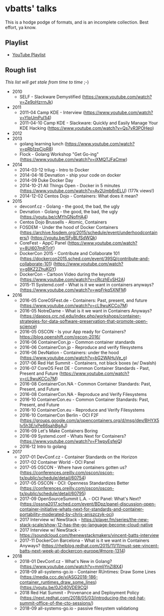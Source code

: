 # vbatts' talks

This is a hodge podge of formats, and is an incomplete collection.
Best effort, ya know.

## Playlist

* [YouTube Playlist](https://www.youtube.com/playlist?list=PLK-mN-_ZR6SEI2gRX3J-7mmpVYR84XS5J)

## Rough list

_This list will get stale from time to time_ ;-)

- 2010
  * SELF - Slackware Demystified (https://www.youtube.com/watch?v=Ze9oHzrrnJk)
- 2011
  * 2011-04 Camp KDE - Interview (https://www.youtube.com/watch?v=YIpUmPul1i4)
  * 2011-04-10 Camp KDE - Slackware: Quickly and Easily Manage Your KDE Hacking (https://www.youtube.com/watch?v=Qs7vR3POHeo)
- 2012
- 2013
  * golang learning lunch (https://www.youtube.com/watch?v=pRb1zpCjoR8)
  * Flock - Golang Workshop "Get Go-ing" (https://www.youtube.com/watch?v=iXMQTJFaCmw)
- 2014
  * 2014-03-12 trilug - Intro to Docker
  * 2014-04-16 Devnation - ship your code on docker
  * 2014-09 Duke Docker Day
  * 2014-10-21 All Things Open - Docker in 5 minutes (https://www.youtube.com/watch?v=Av2Umb6nELU) (177k views!)
  * 2014-12-02 Centos Dojo - Containers: What does it mean?
- 2015
  * devconf.cz - Golang - the good, the bad, the ugly
  * Devnation - Golang - the good, the bad, the ugly (https://youtu.be/cMYhGNofHA4)
  * Centos Dojo Brussells - Atomic, Containers
  * FOSDEM - Under the hood of Docker Containers (https://archive.fosdem.org/2015/schedule/event/underhoodcontainers/) (https://youtu.be/SFyBLfSdWQk)
  * CoreFest - AppC Panel (https://www.youtube.com/watch?v=8Ul607mRTnY)
  * DockerCon 2015 - Contribute and Collaborate 101 (https://dockercon2015.sched.com/event/39SQ/contribute-and-collaborate-101) (https://www.youtube.com/watch?v=g8KZ2ZhuKGY)
  * DockerCon - Cartoon Video during the keynote (https://www.youtube.com/watch?v=cRczhEvSH2A)
  * 2015-11 Systemd.conf - What is it we want in containers anyways? (https://www.youtube.com/watch?v=wpFrkq5XNFM)
- 2016
  * 2016-05 CoreOSFest.de - Containers: Past, present, and future (https://www.youtube.com/watch?v=cL9wuKCCo7M)
  * 2016-05 NotreDame - What is it we want in Containers Anyways? (https://daspos.crc.nd.edu/index.php/workshops/container-strategies-for-data-software-preservation-that-promote-open-science)
  * 2016-05 OSCON - Is your App ready for Containers? https://blog.openshift.com/oscon-2016/
  * 2016-06 ContainerCon.jp - Common container standards
  * 2016-06 ContainerCon.jp - Reproduce and verify filesystems
  * 2016-06 DevNation - Containers: under the hood (https://www.youtube.com/watch?v=bG2WAHuVe_g)
  * 2017-06 Red Hat Summit - Containers, not black boxes (w/ Dwalsh)
  * 2016-07 CoreOS Fest DE - Common Container Standards - Past, Present and Future (https://www.youtube.com/watch?v=cL9wuKCCo7M)
  * 2016-08 ContainerCon.NA - Common Container Standards: Past, Present, and Future
  * 2016-08 ContainerCon.NA - Reproduce and Verify Filesystems
  * 2016-10 ContainerCon.eu - Common Container Standards: Past, Present, and Future
  * 2016-10 ContainerCon.eu - Reproduce and Verify Filesystems
  * 2016-10 ContainerCon Berlin - OCI F2F (https://groups.google.com/a/opencontainers.org/d/msg/dev/BHYX5lv5h3E/xPe66sahBgAJ)
  * 2016-09 Let's Make Containers Boring
  * 2016-09 Systemd.conf - Whats Next for Containers? (https://www.youtube.com/watch?v=F1wpyEsfejQ)
  * 2016-12 Intro to golang
- 2017
  * 2017-01 DevConf.cz - Container Standards on the Horizon
  * 2017-02 Container World - OCI Panel
  * 2017-05 OSCON - Where have containers gotten us? (https://conferences.oreilly.com/oscon/oscon-tx/public/schedule/detail/60754)
  * 2017-05 OSCON - OCI: Openness Standardizes Better (https://conferences.oreilly.com/oscon/oscon-tx/public/schedule/detail/60795)
  * 2017-09 OpenSourceSummit L.A. - OCI Panel: What's Next? (https://ossna2017.sched.com/event/BDpz/panel-discussion-open-container-initiative-whats-next-for-standards-and-container-portability-moderated-by-chris-aniszczyk-oci)
  * 2017 Interview w/ NewStack - https://player.fm/series/the-new-stack-scale/show-12-has-the-go-language-become-cloud-native
  * 2017 Interview w/ NewStack - https://soundcloud.com/thenewstackmakers/vincent-batts-interview
  * 2017-11 DockerCon Barcelona - What is it we want in Containers Anyways? (https://rhelblog.redhat.com/2015/11/11/must-see-vincent-batts-next-week-at-dockercon-europe/#more-1314)
- 2018
  * 2018-01 DevConf.cz - What's New in Golang? (https://www.youtube.com/watch?v=mmljYnZl8X4)
  * 2018-09 all-systems-go.io - Container RUntimes: Draw Some Lines (https://media.ccc.de/v/ASG2018-186-container_runtimes_draw_some_lines) (https://youtu.be/0JO40VDE9CQ)
  * 2018 Red Hat Summit - Provenance and Deployment Policy (https://next.redhat.com/2018/05/03/introducing-the-red-hat-summit-office-of-the-cto-sessions/)
  * 2018-09 all-systems-go.io - passive filesystem validationg 

